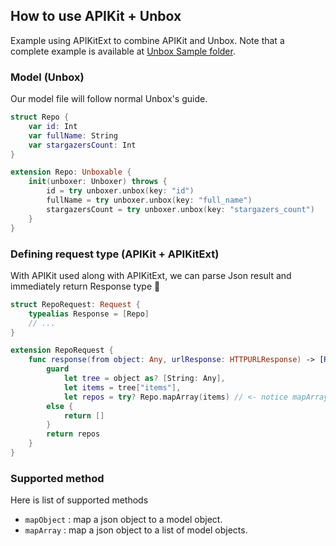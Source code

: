 ## How to use APIKit + Unbox
Example using APIKitExt to combine APIKit and Unbox.
Note that a complete example is available at [Unbox Sample folder](https://github.com/DTVD/APIKitExt/tree/master/Example/Unbox%20Sample).

### Model (Unbox)
Our model file will follow normal Unbox's guide.
```swift
struct Repo {
    var id: Int
    var fullName: String
    var stargazersCount: Int
}

extension Repo: Unboxable {
    init(unboxer: Unboxer) throws {
        id = try unboxer.unbox(key: "id")
        fullName = try unboxer.unbox(key: "full_name")
        stargazersCount = try unboxer.unbox(key: "stargazers_count")
    }
}
```

### Defining request type (APIKit + APIKitExt)
With APIKit used along with APIKitExt, we can parse Json result and immediately return Response type :tada:
```swift
struct RepoRequest: Request {
    typealias Response = [Repo]
    // ...
}

extension RepoRequest {
    func response(from object: Any, urlResponse: HTTPURLResponse) -> [Repo] {
        guard
            let tree = object as? [String: Any],
            let items = tree["items"],
            let repos = try? Repo.mapArray(items) // <- notice mapArray method here !
        else {
            return []
        }
        return repos
    }
}
```

### Supported method
Here is list of supported methods
* `mapObject` : map a json object to a model object.
* `mapArray` : map a json object to a list of model objects.
